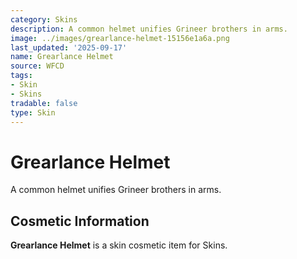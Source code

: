 ```yaml
---
category: Skins
description: A common helmet unifies Grineer brothers in arms.
image: ../images/grearlance-helmet-15156e1a6a.png
last_updated: '2025-09-17'
name: Grearlance Helmet
source: WFCD
tags:
- Skin
- Skins
tradable: false
type: Skin
---
```


# Grearlance Helmet

A common helmet unifies Grineer brothers in arms.

## Cosmetic Information

**Grearlance Helmet** is a skin cosmetic item for Skins.

